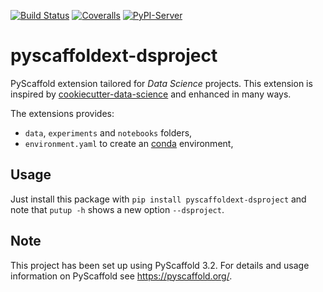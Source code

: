 [![Build Status](https://travis-ci.org/pyscaffold/pyscaffoldext-dsproject.svg?branch=master)](https://travis-ci.org/pyscaffold/pyscaffoldext-dsproject)
[![Coveralls](https://img.shields.io/coveralls/github/pyscaffold/pyscaffoldext-dsproject/master.svg)](https://coveralls.io/r/pyscaffold/pyscaffoldext-dsproject)
[![PyPI-Server](https://img.shields.io/pypi/v/pyscaffoldext-dsproject.svg)](https://pypi.org/project/pyscaffoldext-dsproject)

# pyscaffoldext-dsproject

PyScaffold extension tailored for *Data Science* projects. This extension is inspired by [cookiecutter-data-science] 
and enhanced in many ways.

The extensions provides:

* `data`, `experiments` and `notebooks` folders,
* `environment.yaml` to create an [conda][Miniconda] environment, 


## Usage

Just install this package with `pip install pyscaffoldext-dsproject`
and note that `putup -h` shows a new option `--dsproject`.

## Note

This project has been set up using PyScaffold 3.2. For details and usage
information on PyScaffold see https://pyscaffold.org/.

[cookiecutter-data-science]: https://github.com/drivendata/cookiecutter-data-science
[Miniconda]: https://docs.conda.io/en/latest/miniconda.html
